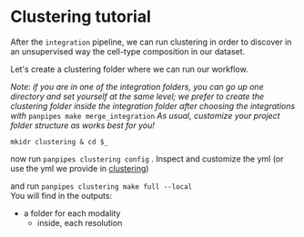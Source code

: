 Clustering tutorial
===================

After the `integration` pipeline, we can run clustering in order to discover in an unsupervised way the cell-type composition in our dataset.

Let's create a clustering folder where we can run our workflow.

*Note: if you are in one of the integration folders, you can go up one directory and set yourself at the same level; we prefer to create the clustering folder inside the integration folder after choosing the integrations  with* `panpipes make merge_integration` 
*As usual, customize your project folder structure as works best for you!*

```
mkidr clustering & cd $_
```

now run `panpipes clustering config` . Inspect and customize the yml (or use the yml we provide in [clustering](../clustering/pipeline.yml))

and run `panpipes clustering make full --local`  
You will find in the outputs:
 - a folder for each modality
   - inside, each resolution 

